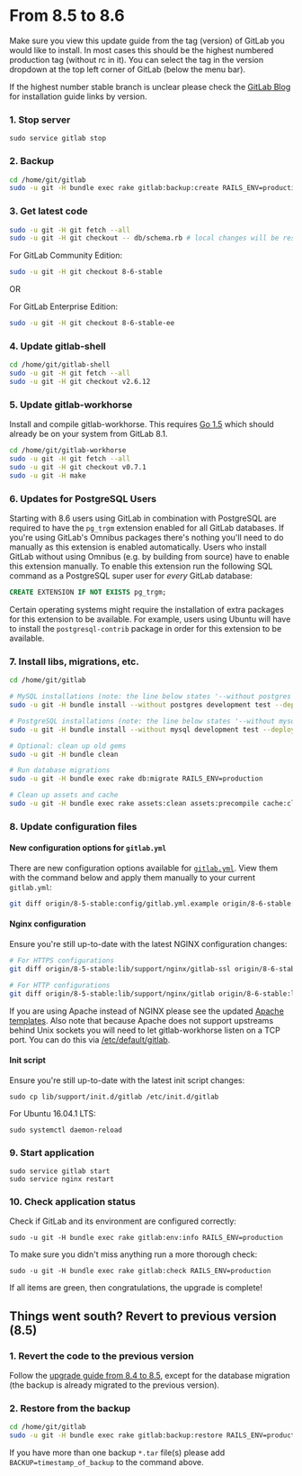 # From 8.5 to 8.6

Make sure you view this update guide from the tag (version) of GitLab you would
like to install. In most cases this should be the highest numbered production
tag (without rc in it). You can select the tag in the version dropdown at the
top left corner of GitLab (below the menu bar).

If the highest number stable branch is unclear please check the
[GitLab Blog](https://about.gitlab.com/blog/archives.html) for installation
guide links by version.

### 1. Stop server

    sudo service gitlab stop

### 2. Backup

```bash
cd /home/git/gitlab
sudo -u git -H bundle exec rake gitlab:backup:create RAILS_ENV=production
```

### 3. Get latest code

```bash
sudo -u git -H git fetch --all
sudo -u git -H git checkout -- db/schema.rb # local changes will be restored automatically
```

For GitLab Community Edition:

```bash
sudo -u git -H git checkout 8-6-stable
```

OR

For GitLab Enterprise Edition:

```bash
sudo -u git -H git checkout 8-6-stable-ee
```

### 4. Update gitlab-shell

```bash
cd /home/git/gitlab-shell
sudo -u git -H git fetch --all
sudo -u git -H git checkout v2.6.12
```

### 5. Update gitlab-workhorse

Install and compile gitlab-workhorse. This requires
[Go 1.5](https://golang.org/dl) which should already be on your system from
GitLab 8.1.

```bash
cd /home/git/gitlab-workhorse
sudo -u git -H git fetch --all
sudo -u git -H git checkout v0.7.1
sudo -u git -H make
```

### 6. Updates for PostgreSQL Users

Starting with 8.6 users using GitLab in combination with PostgreSQL are required
to have the `pg_trgm` extension enabled for all GitLab databases. If you're
using GitLab's Omnibus packages there's nothing you'll need to do manually as
this extension is enabled automatically. Users who install GitLab without using
Omnibus (e.g. by building from source) have to enable this extension manually.
To enable this extension run the following SQL command as a PostgreSQL super
user for _every_ GitLab database:

```sql
CREATE EXTENSION IF NOT EXISTS pg_trgm;
```

Certain operating systems might require the installation of extra packages for
this extension to be available. For example, users using Ubuntu will have to
install the `postgresql-contrib` package in order for this extension to be
available.

### 7. Install libs, migrations, etc.

```bash
cd /home/git/gitlab

# MySQL installations (note: the line below states '--without postgres')
sudo -u git -H bundle install --without postgres development test --deployment

# PostgreSQL installations (note: the line below states '--without mysql')
sudo -u git -H bundle install --without mysql development test --deployment

# Optional: clean up old gems
sudo -u git -H bundle clean

# Run database migrations
sudo -u git -H bundle exec rake db:migrate RAILS_ENV=production

# Clean up assets and cache
sudo -u git -H bundle exec rake assets:clean assets:precompile cache:clear RAILS_ENV=production

```

### 8. Update configuration files

#### New configuration options for `gitlab.yml`

There are new configuration options available for [`gitlab.yml`][yaml]. View them with the command below and apply them manually to your current `gitlab.yml`:

```sh
git diff origin/8-5-stable:config/gitlab.yml.example origin/8-6-stable:config/gitlab.yml.example
```

#### Nginx configuration

Ensure you're still up-to-date with the latest NGINX configuration changes:

```sh
# For HTTPS configurations
git diff origin/8-5-stable:lib/support/nginx/gitlab-ssl origin/8-6-stable:lib/support/nginx/gitlab-ssl

# For HTTP configurations
git diff origin/8-5-stable:lib/support/nginx/gitlab origin/8-6-stable:lib/support/nginx/gitlab
```

If you are using Apache instead of NGINX please see the updated [Apache templates].
Also note that because Apache does not support upstreams behind Unix sockets you
will need to let gitlab-workhorse listen on a TCP port. You can do this
via [/etc/default/gitlab].

[Apache templates]: https://gitlab.com/gitlab-org/gitlab-recipes/tree/master/web-server/apache
[/etc/default/gitlab]: https://gitlab.com/gitlab-org/gitlab-ce/blob/8-6-stable/lib/support/init.d/gitlab.default.example#L37

#### Init script

Ensure you're still up-to-date with the latest init script changes:

    sudo cp lib/support/init.d/gitlab /etc/init.d/gitlab
    
For Ubuntu 16.04.1 LTS:

    sudo systemctl daemon-reload

### 9. Start application

    sudo service gitlab start
    sudo service nginx restart

### 10. Check application status

Check if GitLab and its environment are configured correctly:

    sudo -u git -H bundle exec rake gitlab:env:info RAILS_ENV=production

To make sure you didn't miss anything run a more thorough check:

    sudo -u git -H bundle exec rake gitlab:check RAILS_ENV=production

If all items are green, then congratulations, the upgrade is complete!

## Things went south? Revert to previous version (8.5)

### 1. Revert the code to the previous version

Follow the [upgrade guide from 8.4 to 8.5](8.4-to-8.5.md), except for the
database migration (the backup is already migrated to the previous version).

### 2. Restore from the backup

```bash
cd /home/git/gitlab
sudo -u git -H bundle exec rake gitlab:backup:restore RAILS_ENV=production
```

If you have more than one backup `*.tar` file(s) please add `BACKUP=timestamp_of_backup` to the command above.

[yaml]: https://gitlab.com/gitlab-org/gitlab-ce/blob/8-6-stable/config/gitlab.yml.example
